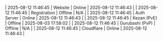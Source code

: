| 2025-08-12 11:46:45 | Website | Online | 2025-08-12 11:46:43 |
| 2025-08-12 11:46:45 | Registration | Offline | N/A |
| 2025-08-12 11:46:45 | Auth Server | Online | 2025-08-12 11:46:43 |
| 2025-08-12 11:46:45 | Kezan (PvE) | Offline | 2025-08-03 17:58:02 |
| 2025-08-12 11:46:45 | Gurubashi (PvP) | Offline | N/A |
| 2025-08-12 11:46:45 | Cloudflare | Online | 2025-08-12 11:46:43 |
